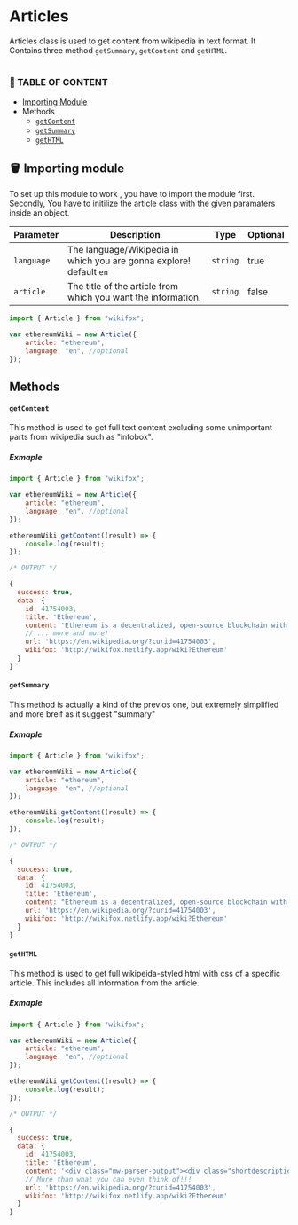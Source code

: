 # Articles

Articles class is used to get content from wikipedia in text format. It Contains three method `getSummary`, `getContent` and `getHTML`.

#

### 📃 TABLE OF CONTENT

-   [ Importing Module](#🪣-importing-module)
-   Methods
    -   [`getContent`](#getcontent)
    -   [`getSummary`](#getsummary)
    -   [`getHTML`](#gethtml)

## 🪣 Importing module

To set up this module to work , you have to import the module first. Secondly, You have to initilize the article class with the given paramaters inside an object.

| Parameter  | Description                                                         | Type     | Optional |
| ---------- | ------------------------------------------------------------------- | -------- | -------- |
| `language` | The language/Wikipedia in which you are gonna explore! default `en` | `string` | true     |
| `article`  | The title of the article from which you want the information.       | `string` | false    |

```js
import { Article } from "wikifox";

var ethereumWiki = new Article({
	article: "ethereum",
	language: "en", //optional
});
```

## Methods

#### `getContent`

This method is used to get full text content excluding some unimportant parts from wikipedia such as "infobox".

##### Exmaple

```js
import { Article } from "wikifox";

var ethereumWiki = new Article({
	article: "ethereum",
	language: "en", //optional
});

ethereumWiki.getContent((result) => {
	console.log(result);
});

/* OUTPUT */

{
  success: true,
  data: {
    id: 41754003,
    title: 'Ethereum',
    content: 'Ethereum is a decentralized, open-source blockchain with smart contract functionality. Ether (ETH or Ξ) is the native cryptocurrency of the platform. Among cryptocurrencies, Ether is second only to Bitcoin in market capitalization.Ethereum was conceived in 2013 by programmer Vitalik Buterin. Additional founders of Ethereum included Gavin Wood, Charles Hoskinson, Anthony Di Iorio and Joseph Lubin. In 2014, crowdfunded development work began; the network went live on 30 July 2015. Ethereum allows anyone to deploy permanent and immutable decentralized applications onto it, with which users can interact. Decentralized finance (DeFi) applications provide a broad array of financial services without the need for typical financial intermediaries like brokerages, exchanges, or banks, such as allowing cryptocurrency users to borrow against their holdings or lend them out for interest. Ethereum also allows users to create and exchange NFTs, which are non-interchangeable tokens connected to digital works of art or other real-world items and exchanged as a variety of digital property. Additionally, many other cryptocurrencies operate as ERC-20 tokens on top of the Ethereum blockchain and have utilized the platform for initial coin offerings. A series of upgrades called Ethereum 2.0 includes a transition to proof of stake and aims to increase transaction throughput by using sharding.',
    // ... more and more!
    url: 'https://en.wikipedia.org/?curid=41754003',
    wikifox: 'http://wikifox.netlify.app/wiki?Ethereum'
  }
}
```

#### `getSummary`

This method is actually a kind of the previos one, but extremely simplified and more breif as it suggest "summary"

##### Exmaple

```js
import { Article } from "wikifox";

var ethereumWiki = new Article({
	article: "ethereum",
	language: "en", //optional
});

ethereumWiki.getContent((result) => {
	console.log(result);
});

/* OUTPUT */

{
  success: true,
  data: {
    id: 41754003,
    title: 'Ethereum',
    content: "Ethereum is a decentralized, open-source blockchain with smart contract functionality. Ether (ETH or Ξ) is the native cryptocurrency of the platform. Among cryptocurrencies, Ether is second only to Bitcoin in market capitalization.Ethereum was conceived in 2013 by programmer Vitalik Buterin. Additional founders of Ethereum included Gavin Wood, Charles Hoskinson, Anthony Di Iorio and Joseph Lubin. In 2014, crowdfunded development work began; the network went live on 30 July 2015. Ethereum allows anyone to deploy permanent and immutable decentralized applications onto it, with which users can interact. Decentralized finance (DeFi)",
    url: 'https://en.wikipedia.org/?curid=41754003',
    wikifox: 'http://wikifox.netlify.app/wiki?Ethereum'
  }
}
```

#### `getHTML`

This method is used to get full wikipeida-styled html with css of a specific article. This includes all information from the article.

##### Exmaple

```js
import { Article } from "wikifox";

var ethereumWiki = new Article({
	article: "ethereum",
	language: "en", //optional
});

ethereumWiki.getContent((result) => {
	console.log(result);
});

/* OUTPUT */

{
  success: true,
  data: {
    id: 41754003,
    title: 'Ethereum',
    content: '<div class="mw-parser-output"><div class="shortdescription nomobile noexcerpt noprint searchaux" style="display:none">Open-source blockchain computing platform</div>\n<p class="mw-empty-elt">\n\n</p>\n<style data-mw-deduplicate="TemplateStyles:r1066479718">.mw-parser-output .infobox-subbox{padding:0;border:none;margin:-3px;width:auto;min-width:100%;font-size:100%;clear:none;float:none;background-color:transparent}.mw-parser-output .infobox-3cols-child{margin:auto}.mw-parser-output .infobox .navbar{font-size:100%}body.skin-minerva .mw-parser-output .infobox-header,body.skin-minerva .mw-parser-output .infobox-subheader,body.skin-minerva .mw-parser-output .infobox-above,body.skin-minerva .mw-parser-output .infobox-title,body.skin-minerva .mw-parser-output .infobox-image,body.skin-minerva .mw-parser-output .infobox-full-data,body.skin-minerva .mw-parser-output .infobox-below{text-align:center}</style><table class="infobox vevent"><caption class="infobox-title summary">Ethereum</caption><tbody><tr><td colspan="2" class="infobox-image"><a href="/wiki/File:Ethereum_logo_translucent.svg" class="image"><img alt="Ethereum logo translucent.svg" src="//upload.wikimedia.org/wikipedia/commons/thumb/0/01/Ethereum_logo_translucent.svg/220px-Ethereum_logo_translucent.svg.png" decoding="async" width="220" height="335" srcset="//upload.wikimedia.org/wikipedia/commons/thumb/0/01/Ethereum_logo_translucent.svg/330px-Ethereum_logo_translucent.svg.png 1.5x, //upload.wikimedia.org/wikipedia/commons/thumb/0/01/Ethereum_logo_translucent.svg/440px-Ethereum_logo_translucent.svg.png 2x" data-file-width="1202" data-file-height="1828" /></a><div class="infobox-caption"><a href="/wiki/File:Ethereum_logo_print_clearly.webp" class="image" title="Ethereum logo print clearly"><img alt="Ethereum logo print clearly" src="//upload.wikimedia.org/wikipedia/commons/thumb/6/66/Ethereum_logo_print_clearly.webp/100px-Ethereum_logo_print_clearly.webp.png" decoding="async" width="100" height="22" srcset="//upload.wikimedia.org/wikipedia/commons/thumb/6/66/Ethereum_logo_print_clearly.webp/150px-Ethereum_logo_print_clearly.webp.png 1.5x, //upload.wikimedia.org/wikipedia/commons/thumb/6/66/Ethereum_logo_print_clearly.webp/200px-Ethereum_logo_print_clearly.webp.png 2x" data-file-width="978" data-file-height="217" /></a></div></td></tr><tr><th scope="row" class="infobox-label" style="white-space: nowrap"><a href="/wiki/Software_design" title="Software design">Original author(s)</a>',
    // More than what you can even think of!!!
    url: 'https://en.wikipedia.org/?curid=41754003',
    wikifox: 'http://wikifox.netlify.app/wiki?Ethereum'
  }
}
```

